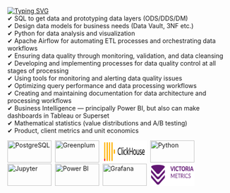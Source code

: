 [![Typing SVG](https://readme-typing-svg.demolab.com?font=Fira+Code&pause=1000&color=5F5D5D&repeat=false&width=435&height=35&lines=%F0%9F%9B%A0+Skills+%26+Used+technologies)](https://git.io/typing-svg) <br/>
✔ SQL to get data and prototyping data layers (ODS/DDS/DM) <br/>
✔ Design data models for business needs (Data Vault, 3NF etc.) <br/>
✔ Python for data analysis and visualization <br/> 
✔ Apache Airflow for automating ETL processes and orchestrating data workflows <br/> 
✔ Ensuring data quality through monitoring, validation, and data cleansing <br/>
✔ Developing and implementing processes for data quality control at all stages of processing <br/>
✔ Using tools for monitoring and alerting data quality issues <br/>
✔ Optimizing query performance and data processing workflows <br/>
✔ Creating and maintaining documentation for data architecture and processing workflows <br/>
✔ Business Intelligence — principally Power BI, but also can make dashboards in Tableau or Superset <br/>
✔ Mathematical statistics (value distributions and A/B testing) <br/>
✔ Product, client metrics and unit economics <br/>

<div>
  <img src="https://www.vectorlogo.zone/logos/postgresql/postgresql-ar21.svg" title="PostgreSQL" **alt="PostgreSQL" width="100" height="50"/>&nbsp;
  <img src="https://www.vectorlogo.zone/logos/greenplum/greenplum-ar21.svg" title="Greenplum" **alt="Greenplum" width="100" height="50"/>&nbsp;
  <img src="https://github.com/cncf/landscape/blob/master/hosted_logos/clickhouse.svg" title="ClickHouse" **alt="ClickHouse" width="100" height="50"/>&nbsp;
  <img src="https://www.vectorlogo.zone/logos/python/python-ar21.svg" title="Python" **alt="Python" width="100" height="50"/>&nbsp;
  <img src="https://www.vectorlogo.zone/logos/jupyter/jupyter-ar21.svg" title="Jupyter" **alt="Jupyter" width="100" height="50"/>&nbsp;
  <img src="https://www.vectorlogo.zone/logos/microsoft_powerbi/microsoft_powerbi-ar21.svg" title="Power BI" **alt="Power BI" width="100" height="50"/>&nbsp;
  <img src="https://www.vectorlogo.zone/logos/grafana/grafana-ar21.svg" title="Grafana" **alt="Grafana" width="100" height="50"/>&nbsp;
  <img src="https://github.com/cncf/landscape/blob/master/hosted_logos/victoriametrics.svg" title="VM" **alt="VM" width="100" height="50"/>&nbsp;
</div>
